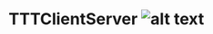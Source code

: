 # TTTClientServer  ![alt text](https://travis-ci.org/DavidLSmyth/TTTClientServer.svg?branch=master)
